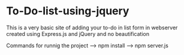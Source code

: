 # To-Do-list-using-jquery
This is a very basic site of adding your to-do in list form in webserver created using Express.js and jQuery and no beautification

Commands for runnig the project
--> npm install
--> npm server.js
